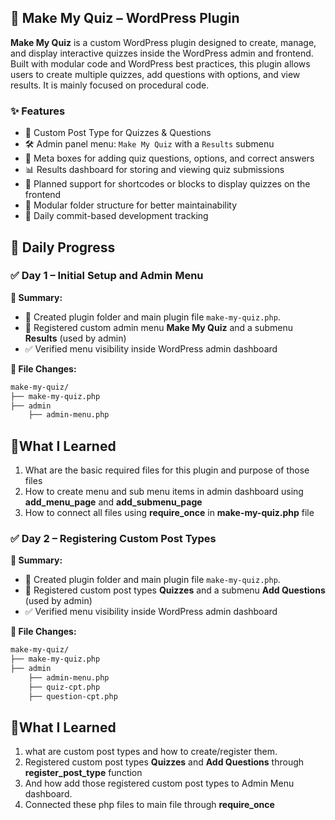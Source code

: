 ## 🧩 Make My Quiz – WordPress Plugin

**Make My Quiz** is a custom WordPress plugin designed to create, manage, and display interactive quizzes inside the WordPress admin and frontend. Built with modular code and WordPress best practices, this plugin allows users to create multiple quizzes, add questions with options, and view results. It is mainly focused on procedural code.


### ✨ Features

* 🧠 Custom Post Type for Quizzes & Questions
* 🛠️ Admin panel menu: `Make My Quiz` with a `Results` submenu
* 📝 Meta boxes for adding quiz questions, options, and correct answers
* 📊 Results dashboard for storing and viewing quiz submissions
* 🔗 Planned support for shortcodes or blocks to display quizzes on the frontend
* 📂 Modular folder structure for better maintainability
* 📅 Daily commit-based development tracking




## 📅 Daily Progress

### ✅ Day 1 – Initial Setup and Admin Menu

**📌 Summary:**

* 🔧 Created plugin folder and main plugin file `make-my-quiz.php`.
* 🧩 Registered custom admin menu **Make My Quiz** and a submenu **Results** (used by admin)
* ✅ Verified menu visibility inside WordPress admin dashboard

**📁 File Changes:**

```bash
make-my-quiz/ 
├── make-my-quiz.php  
├── admin
    ├── admin-menu.php             
```

## 🧩What I Learned

1. What are the basic required files for this plugin and purpose of those files
2. How to create menu and sub menu items in admin dashboard using **add_menu_page** and **add_submenu_page**
3. How to connect all files using **require_once** in **make-my-quiz.php** file




### ✅ Day 2 – Registering Custom Post Types

**📌 Summary:**

* 🔧 Created plugin folder and main plugin file `make-my-quiz.php`.
* 🧩 Registered custom post types **Quizzes** and a submenu **Add Questions** (used by admin)
* ✅ Verified menu visibility inside WordPress admin dashboard

**📁 File Changes:**

```bash
make-my-quiz/ 
├── make-my-quiz.php  
├── admin
    ├── admin-menu.php
    ├── quiz-cpt.php
    ├── question-cpt.php
```


## 🧩What I Learned

1. what are custom post types and how to create/register them.
2. Registered custom post types **Quizzes** and **Add Questions** through **register_post_type** function
3. And how add those registered custom post types to Admin Menu dashboard.
4. Connected these php files to main file through **require_once**



